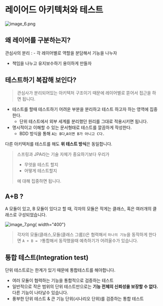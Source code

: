 # 레이어드 아키텍처와 테스트
![image_6.png](image_6.png)
## 왜 레이어를 구분하는지?
관심사의 분리
: - 각 레이어별로 역할을 분담해서 기능을 나누자
- 책임을 나누고 유지보수하기 용이하게 만들자

## 테스트하기 복잡해 보인다?
> 관심사가 분리되어있는 아키텍처 구조이기 때문에 레이어별로 뜯어서 접근을 하면 됩니다.
+ 테스트를 할때 테스트하기 어려운 부분을 분리하고 테스트 하고자 하는 영역에 집중한다.    
  + 단위 테스트에서 외부 세계를 분리했던 원리를 그대로 적용시키면 됩니다.
+ 명시적이고 이해할 수 있는 문서형태로 테스트를 깔끔하게 작성한다.  
  + BDD 방식을 통해 `A는 B다`,`A이면 B가 아니고 C다.`

다른 아키텍처를 테스트를 해도 **위 테스트 방식**은 동일합니다.  
  
> 스프링과 JPA라는 기술 자체가 중요하기보다 우리가 
> + 무엇을 테스트 할지
> + 어떻게 테스트할지  
>   
> 에 대해 집중하면 됩니다.

## A+B ?
A 모듈이 있고, B 모듈이 있다고 할 때, 각자의 모듈은 작게는 클래스, 혹은 여러개의 클래스로 구성되었습니다.

![image_7.png](image_7.png){ width="400"}  

> 각자의 모듈(클래스,모듈(클래스 그룹))은 협력해서 `하나의 기능`을 동작하게 한다면
`A + B = ?`통합해서 동작했을때 예측하기가 어려울수가 있습니다.

## 통합 테스트(Integration test)  
단위 테스트로는 한계가 있기 때문에 통합테스트를 해야합니다.
- 여러 모듈이 협력하는 기능을 통합적으로 검증하는 테스트
- 일반적으로 작은 범위의 단위 테스트만으로는 **기능 전체의 신뢰성을 보장할 수 없다.**  
  다른 기능이 나타날수 있습니다.
- 풍부한 단위 테스트 & 큰 기능 단위(시나리오 단위)를 검증하는 통합 테스트
